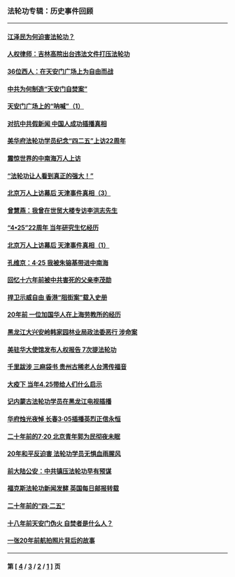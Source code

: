 ### 法轮功专辑：历史事件回顾
---
#### [江泽民为何迫害法轮功？](../../pages/nf5793/n13876324.md?12220430) 
#### [人权律师：吉林高院出台违法文件打压法轮功](../../pages/nf5793/n13825665.md?12220430) 
#### [36位西人：在天安门广场上为自由而战](../../pages/nf5793/n13390029.md?12220430) 
#### [中共为何制造“天安门自焚案”](../../pages/nf5793/n13183270.md?12220430) 
#### [天安门广场上的“呐喊”（1）](../../pages/nf5793/n13105277.md?12220430) 
#### [对抗中共假新闻 中国人成功插播真相](../../pages/nf5793/n12910618.md?12220430) 
#### [美华府法轮功学员纪念“四二五”上访22周年](../../pages/nf5793/n12904445.md?12220430) 
#### [震惊世界的中南海万人上访](../../pages/nf5793/n12903976.md?12220430) 
#### [“法轮功让人看到真正的强大！”](../../pages/nf5793/n12903195.md?12220430) 
#### [北京万人上访幕后 天津事件真相（3）](../../pages/nf5793/n12902807.md?12220430) 
#### [曾慧燕：我曾在世贸大楼专访李洪志先生](../../pages/nf5793/n12898729.md?12220430) 
#### [“4•25”22周年 当年研究生忆经历](../../pages/nf5793/n12894152.md?12220430) 
#### [北京万人上访幕后 天津事件真相（1）](../../pages/nf5793/n12885174.md?12220430) 
#### [孔维京：4·25 我被朱镕基带进中南海](../../pages/nf5793/n12864987.md?12220430) 
#### [回忆十六年前被中共害死的父亲李茂勋](../../pages/nf5793/n12880270.md?12220430) 
#### [捍卫示威自由 香港“阻街案”载入史册](../../pages/nf5793/n12811245.md?12220430) 
#### [20年前 一位加国华人在上海劳教所的经历](../../pages/nf5793/n12707932.md?12220430) 
#### [黑龙江大兴安岭韩家园林业局政法委恶行 涉命案](../../pages/nf5793/n12622815.md?12220430) 
#### [美驻华大使馆发布人权报告 7次提法轮功](../../pages/nf5793/n12520541.md?12220430) 
#### [千里跋涉 三麻袋书 贵州古稀老人台湾传福音](../../pages/nf5793/n12198750.md?12220430) 
#### [大疫下 当年4.25带给人们什么启示](../../pages/nf5793/n12058565.md?12220430) 
#### [记内蒙古法轮功学员在黑龙江电视插播](../../pages/nf5793/n11699194.md?12220430) 
#### [华府烛光夜悼 长春3·05插播英烈正信永恒](../../pages/nf5793/n11397432.md?12220430) 
#### [二十年前的7·20 北京青年郭为民彻夜未眠](../../pages/nf5793/n11354195.md?12220430) 
#### [20年和平反迫害 法轮功学员无惧血雨腥风](../../pages/nf5793/n11348279.md?12220430) 
#### [前大陆公安：中共镇压法轮功早有预谋](../../pages/nf5793/n11352168.md?12220430) 
#### [福克斯法轮功新闻发酵  英国每日邮报转载](../../pages/nf5793/n11285952.md?12220430) 
#### [二十年前的“四·二五”](../../pages/nf5793/n11207639.md?12220430) 
#### [十八年前天安门伪火 自焚者是什么人？](../../pages/nf5793/n10996556.md?12220430) 
#### [一张20年前航拍照片背后的故事](../../pages/nf5793/n10693797.md?12220430) 

---
#### 第 [ [4](./4.md?12220430) / [3](./3.md?12220430) / [2](./2.md?12220430) / [1](./1.md?12220430) ] 页
